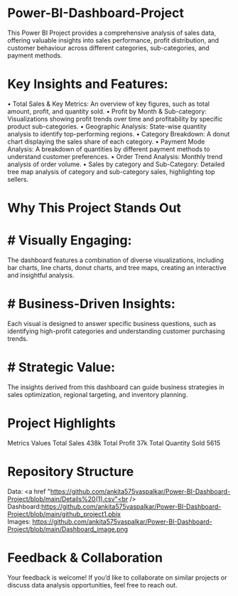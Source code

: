# Power-BI-Dashboard-Project
This Power BI Project provides a comprehensive analysis of sales data, offering valuable insights into sales performance, profit distribution, and customer behaviour across different categories, sub-categories, and payment methods.

# Key Insights and Features:
•	Total Sales & Key Metrics: An overview of key figures, such as total amount, profit, and quantity sold.
•	Profit by Month & Sub-category: Visualizations showing profit trends over time and profitability by specific product sub-categories.
•	Geographic Analysis: State-wise quantity analysis to identify top-performing regions.
•	Category Breakdown: A donut chart displaying the sales share of each category.
•	Payment Mode Analysis: A breakdown of quantities by different payment methods to understand customer preferences.
•	Order Trend Analysis: Monthly trend analysis of order volume.
•	Sales by category and Sub-Category: Detailed tree map analysis of category and sub-category sales, highlighting top sellers.

# Why This Project Stands Out
# #	Visually Engaging:
The dashboard features a combination of diverse visualizations, including bar charts, line charts, donut charts, and tree maps, creating an interactive and insightful analysis.
# #	Business-Driven Insights:
Each visual is designed to answer specific business questions, such as identifying high-profit categories and understanding customer purchasing trends.
# #	Strategic Value:
The insights derived from this dashboard can guide business strategies in sales optimization, regional targeting, and inventory planning.

# Project Highlights
Metrics                    Values
Total Sales               438k
Total Profit               37k
Total Quantity Sold 5615


# Repository Structure
Data: <a href "https://github.com/ankita575vaspalkar/Power-BI-Dashboard-Project/blob/main/Details%20(1).csv"<br />
Dashboard:https://github.com/ankita575vaspalkar/Power-BI-Dashboard-Project/blob/main/github_project1.pbix <br />
Images: https://github.com/ankita575vaspalkar/Power-BI-Dashboard-Project/blob/main/Dashboard_image.png


# Feedback & Collaboration
Your feedback is welcome! If you’d like to collaborate on similar projects or discuss data analysis opportunities, feel free to reach out.

